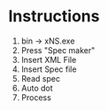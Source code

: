 # Instructions
1. bin -> xNS.exe
2. Press "Spec maker"
3. Insert XML File
4. Insert Spec file
5. Read spec
6. Auto dot
7. Process


